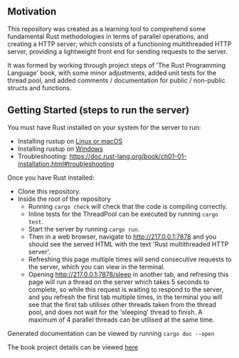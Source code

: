 ## Motivation

This repository was created as a learning tool to comprehend some fundamental Rust methodologies in terms of parallel operations, and creating a HTTP server; which consists of a functioning multithreaded HTTP server, providing a lightweight front end for sending requests to the server.

It was formed by working through project steps of 'The Rust Programming Language' book, with some minor adjustments, added unit tests for the thread pool, and added comments / documentation for public / non-public structs and functions. 

## Getting Started (steps to run the server) 

You must have Rust installed on your system for the server to run:

- Installing rustup on [Linux or macOS](https://doc.rust-lang.org/book/ch01-01-installation.html#installing-rustup-on-linux-or-macos)
- Installing rustup on [Windows](https://doc.rust-lang.org/book/ch01-01-installation.html#installing-rustup-on-windows)
- Troubleshooting: https://doc.rust-lang.org/book/ch01-01-installation.html#troubleshooting

Once you have Rust installed:
- Clone this repository.
- Inside the root of the repository
  - Running `cargo check` will check that the code is compiling correctly.
  - Inline tests for the ThreadPool can be executed by running `cargo test`.
  - Start the server by running `cargo run`.
  - Then in a web browser, navigate to http://217.0.0.1:7878 and you should see the served HTML with the text 'Rust multithreaded HTTP server'.
  - Refreshing this page multiple times will send consecutive requests to the server, which you can view in the terminal.
  - Opening http://217.0.0.1:7878/sleep in another tab, and refresing this page will run a thread on the server which takes 5 seconds to complete, so while this request is waiting to respond to the server, and you refresh the first tab multiple times, in the terminal you will see that the first tab utilises other threads taken from the thread pool, and does not wait for the 'sleeping' thread to finish. A maximum of 4 parallel threads can be utilised at the same time.


Generated documentation can be viewed by running `cargo doc --open`

The book project details can be viewed [here](https://doc.rust-lang.org/book/ch20-00-final-project-a-web-server.html)
